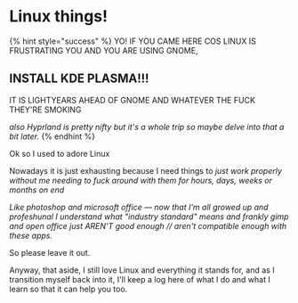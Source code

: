 # Linux things!

{% hint style="success" %}
YO! IF YOU CAME HERE COS LINUX IS FRUSTRATING YOU AND YOU ARE USING GNOME,&#x20;

## INSTALL KDE PLASMA!!!

IT IS LIGHTYEARS AHEAD OF GNOME AND WHATEVER THE FUCK THEY'RE SMOKING

&#x20;

_also Hyprland is pretty nifty but it's a whole trip so maybe delve into that a bit later._
{% endhint %}

Ok so I used to adore Linux

Nowadays it is just exhausting because I need things to _just work properly without me needing to fuck around with them for hours, days, weeks or months on end_

_Like photoshop and microsoft office — now that I'm all growed up and profeshunal I understand what "industry standard" means and frankly gimp and open office just AREN'T good enough // aren't compatible enough with these apps._&#x20;

So please leave it out.



Anyway, that aside, I still love Linux and everything it stands for, and as I transition myself back into it, I'll keep a log here of what I do and what I learn so that it can help you too.
